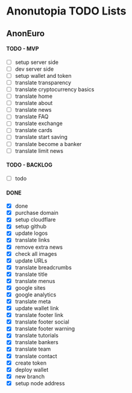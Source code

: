# Anonutopia TODO Lists

## AnonEuro

#### TODO - MVP

- [ ] setup server side
- [ ] dev server side
- [ ] setup wallet and token
- [ ] translate transparency
- [ ] translate cryptocurrency basics
- [ ] translate home
- [ ] translate about
- [ ] translate news
- [ ] translate FAQ
- [ ] translate exchange
- [ ] translate cards
- [ ] translate start saving
- [ ] translate become a banker
- [ ] translate limit news

#### TODO - BACKLOG

- [ ] todo

#### DONE

- [x] done
- [x] purchase domain
- [x] setup cloudflare
- [x] setup github
- [x] update logos
- [x] translate links
- [x] remove extra news
- [x] check all images
- [x] update URLs
- [x] translate breadcrumbs
- [x] translate title
- [x] translate menus
- [x] google sites
- [x] google analytics
- [x] translate meta
- [x] update wallet link
- [x] translate footer link
- [x] translate footer social
- [x] translate footer warning
- [x] translate tutorials
- [x] translate bankers
- [x] translate team
- [x] translate contact
- [x] create token
- [x] deploy wallet
- [x] new branch
- [x] setup node address
